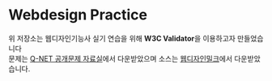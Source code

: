 # Webdesign Practice
위 저장소는 웹디자인기능사 실기 연습을 위해 **W3C Validator**을 이용하고자 만들었습니다   
문제는 [Q-NET 공개문제 자료실](https://www.q-net.or.kr/cst006.do?id=cst00602&gSite=Q&brdId=Q006&code=1204&artlSeq=5199079)에서 다운받았으며 소스는 [웹디자인밀크](http://webdesignmilk.com/)에서 다운받았습니다.   